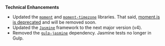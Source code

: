 **Technical Enhancements**

* Updated the [`moment`](https://momentjs.com/) and [`moment-timezone`](https://momentjs.com/timezone/) libraries. That said, [moment.js is deprecated](https://momentjs.com/docs/#/-project-status/) and will be removed soon.
* Updated the [`Jasmine`](https://jasmine.github.io/index.html) framework to the next major version (v4).
* Removed the [`gulp-jasmine`](https://www.npmjs.com/package/gulp-jasmine) dependency. Jasmine tests no longer in Gulp.